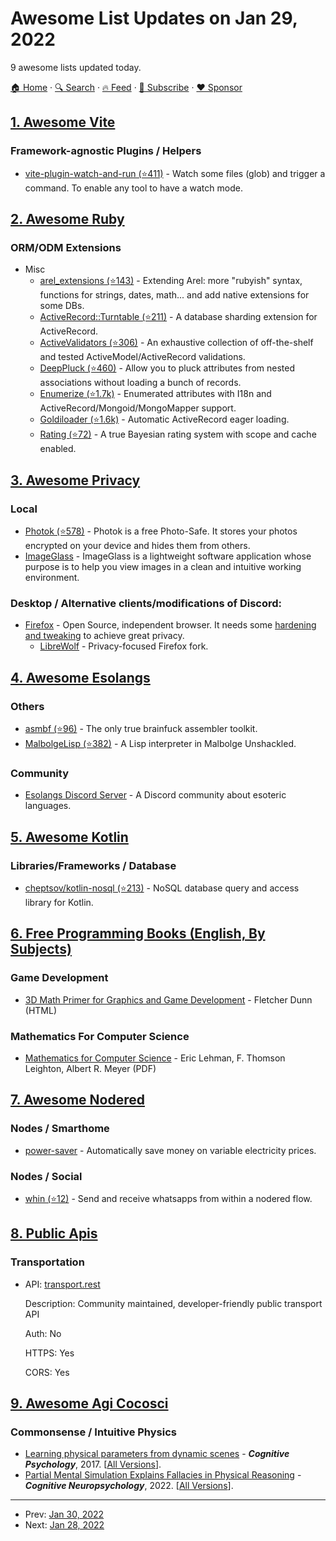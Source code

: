 # Awesome List Updates on Jan 29, 2022

9 awesome lists updated today.

[🏠 Home](/README.md) · [🔍 Search](https://www.trackawesomelist.com/search/) · [🔥 Feed](https://www.trackawesomelist.com/rss.xml) · [📮 Subscribe](https://trackawesomelist.us17.list-manage.com/subscribe?u=d2f0117aa829c83a63ec63c2f&id=36a103854c) · [❤️  Sponsor](https://github.com/sponsors/theowenyoung)



## [1. Awesome Vite](/content/vitejs/awesome-vite/README.md)

### Framework-agnostic Plugins / Helpers

*   [vite-plugin-watch-and-run (⭐411)](https://github.com/jycouet/kitql/tree/main/packages/vite-plugin-watch-and-run) - Watch some files (glob) and trigger a command. To enable any tool to have a watch mode.

## [2. Awesome Ruby](/content/markets/awesome-ruby/README.md)

### ORM/ODM Extensions

*   Misc
    *   [arel\_extensions (⭐143)](https://github.com/faveod/arel-extensions) - Extending Arel: more "rubyish" syntax, functions for strings, dates, math... and add native extensions for some DBs.
    *   [ActiveRecord::Turntable (⭐211)](https://github.com/drecom/activerecord-turntable) - A database sharding extension for ActiveRecord.
    *   [ActiveValidators (⭐306)](https://github.com/franckverrot/activevalidators) - An exhaustive collection of off-the-shelf and tested ActiveModel/ActiveRecord validations.
    *   [DeepPluck (⭐460)](https://github.com/khiav223577/deep_pluck) - Allow you to pluck attributes from nested associations without loading a bunch of records.
    *   [Enumerize (⭐1.7k)](https://github.com/brainspec/enumerize) - Enumerated attributes with I18n and ActiveRecord/Mongoid/MongoMapper support.
    *   [Goldiloader (⭐1.6k)](https://github.com/salsify/goldiloader) - Automatic ActiveRecord eager loading.
    *   [Rating (⭐72)](https://github.com/wbotelhos/rating) - A true Bayesian rating system with scope and cache enabled.

## [3. Awesome Privacy](/content/pluja/awesome-privacy/README.md)

### Local

*   [Photok (⭐578)](https://github.com/leonlatsch/Photok) - Photok is a free Photo-Safe. It stores your photos encrypted on your device and hides them from others.
*   [ImageGlass](https://imageglass.org/) - ImageGlass is a lightweight software application whose purpose is to help you view images in a clean and intuitive working environment.

### Desktop / Alternative clients/modifications of Discord:

*   [Firefox](https://www.mozilla.org/en-US/firefox/new/) - Open Source, independent browser. It needs some [hardening and tweaking](https://anonymousplanet.org/guide.html#firefox-1) to achieve great privacy.
    *   [LibreWolf](https://librewolf.net/) - Privacy-focused Firefox fork.

## [4. Awesome Esolangs](/content/angrykoala/awesome-esolangs/README.md)

### Others

*   [asmbf (⭐96)](https://github.com/kspalaiologos/asmbf) - The only true brainfuck assembler toolkit.
*   [MalbolgeLisp (⭐382)](https://github.com/kspalaiologos/malbolge-lisp) - A Lisp interpreter in Malbolge Unshackled.

### Community

*   [Esolangs Discord Server](https://discord.gg/SdFJQmd4QJ) - A Discord community about esoteric languages.

## [5. Awesome Kotlin](/content/KotlinBy/awesome-kotlin/README.md)

### Libraries/Frameworks / Database

*   [cheptsov/kotlin-nosql (⭐213)](https://github.com/cheptsov/kotlin-nosql) - NoSQL database query and access library for Kotlin.

## [6. Free Programming Books (English, By Subjects)](/content/EbookFoundation/free-programming-books/books/free-programming-books-subjects/README.md)

### Game Development

*   [3D Math Primer for Graphics and Game Development](https://gamemath.com/book/intro.html) - Fletcher Dunn (HTML)

### Mathematics For Computer Science

*   [Mathematics for Computer Science](https://courses.csail.mit.edu/6.042/spring18/mcs.pdf) - Eric Lehman, F. Thomson Leighton, Albert R. Meyer (PDF)

## [7. Awesome Nodered](/content/naimo84/awesome-nodered/README.md)

### Nodes / Smarthome

*   [power-saver](https://power-saver.smoky.no/) - Automatically save money on variable electricity prices.

### Nodes / Social

*   [whin (⭐12)](https://github.com/inUtil-info/node-red-contrib-whin) - Send and receive whatsapps from within a nodered flow.

## [8. Public Apis](/content/public-apis/public-apis/README.md)

### Transportation

- API: [transport.rest](https://transport.rest)

  Description: Community maintained, developer-friendly public transport API

  Auth: No

  HTTPS: Yes

  CORS: Yes



## [9. Awesome Agi Cocosci](/content/YuzheSHI/awesome-agi-cocosci/README.md)

### Commonsense / Intuitive Physics

*   [Learning physical parameters from dynamic scenes](https://www.sciencedirect.com/science/article/abs/pii/S0010028517301822) - ***Cognitive Psychology***, 2017. \[[All Versions](https://scholar.google.com/scholar?cluster=5103729321433959736\&hl=en\&as_sdt=0,5)].
*   [Partial Mental Simulation Explains Fallacies in Physical Reasoning](https://psyarxiv.com/y4a8x/download?format=pdf) - ***Cognitive Neuropsychology***, 2022. \[[All Versions](https://scholar.google.com/scholar?cluster=15541954459060383152\&hl=en\&as_sdt=2005)].

---

- Prev: [Jan 30, 2022](/content/2022/01/30/README.md)
- Next: [Jan 28, 2022](/content/2022/01/28/README.md)